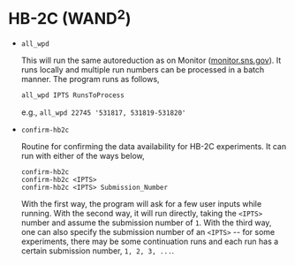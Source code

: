 HB-2C (WAND$^2$)
===

- `all_wpd`

    This will run the same autoreduction as on Monitor ([monitor.sns.gov](https://monitor.sns.gov)). It runs locally and multiple run numbers can be processed in a batch manner. The program runs as follows,

    ```bash
    all_wpd IPTS RunsToProcess
    ```

    e.g., `all_wpd 22745 '531817, 531819-531820'`

- `confirm-hb2c`

    Routine for confirming the data availability for HB-2C experiments. It can run with either of the ways below,

    ```
    confirm-hb2c
    confirm-hb2c <IPTS>
    confirm-hb2c <IPTS> Submission_Number
    ```

    With the first way, the program will ask for a few user inputs while running. With the second way, it will run directly, taking the `<IPTS>` number and assume the submission number of `1`. With the third way, one can also specify the submission number of an `<IPTS>` -- for some experiments, there may be some continuation runs and each run has a certain submission number, `1, 2, 3, ...`.